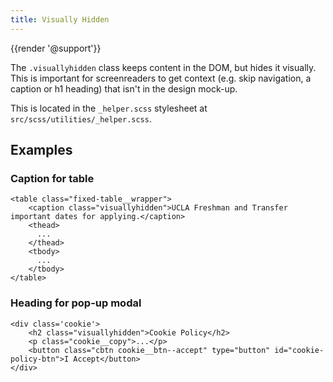 ```yaml
---
title: Visually Hidden
---
```

{{render '@support'}}

The `.visuallyhidden` class keeps content in the DOM, but hides it visually. This is important for screenreaders to get context (e.g. skip navigation, a caption or h1 heading) that isn't in the design mock-up.

This is located in the `_helper.scss` stylesheet at `src/scss/utilities/_helper.scss`.

## Examples

### Caption for table
```
<table class="fixed-table__wrapper">
	<caption class="visuallyhidden">UCLA Freshman and Transfer important dates for applying.</caption>
    <thead>
      ...
    </thead>
    <tbody>
      ...
    </tbody>
</table>
```

### Heading for pop-up modal
```
<div class='cookie'>
    <h2 class="visuallyhidden">Cookie Policy</h2>
    <p class="cookie__copy">...</p>
    <button class="cbtn cookie__btn--accept" type="button" id="cookie-policy-btn">I Accept</button>
</div>
```
